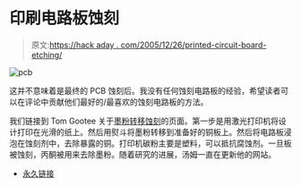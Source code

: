 # 印刷电路板蚀刻

> 原文:[https://hack aday . com/2005/12/26/printed-circuit-board-etching/](https://hackaday.com/2005/12/26/printed-circuit-board-etching/)

![pcb](../Images/5211d5dbe0c6555d3d65f37d4e534b12.png)

这并不意味着是最终的 PCB 蚀刻后。我没有任何蚀刻电路板的经验，希望读者可以在评论中贡献他们最好的/最喜欢的蚀刻电路板的方法。

我们链接到 Tom Gootee 关于[墨粉转移蚀刻](http://www.fullnet.com/u/tomg/gooteepc.htm)的页面。第一步是用激光打印机将设计打印在光滑的纸上。然后用熨斗将墨粉转移到准备好的铜板上。然后将电路板浸泡在蚀刻剂中，去除暴露的铜。打印机碳粉主要是塑料，可以抵抗腐蚀剂。一旦板被蚀刻，丙酮被用来去除墨粉。随着研究的进展，汤姆一直在更新他的网站。

*   [永久链接](http://www.fullnet.com/u/tomg/gooteepc.htm)